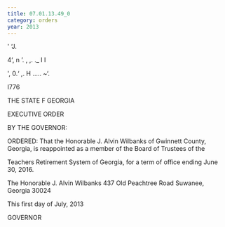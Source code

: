 ```yaml
---
title: 07.01.13.49_0
category: orders
year: 2013
---
```

' ‘J.

   

4‘, n
’. ,
,. ._ I I

', 0.‘ ,.
H .....
~‘.

I776

THE STATE F GEORGIA

EXECUTIVE ORDER

BY THE GOVERNOR:

ORDERED: That the Honorable J. Alvin Wilbanks of Gwinnett County,
Georgia, is reappointed as a member of the Board of Trustees of the

Teachers Retirement System of Georgia, for a term of office ending
June 30, 2016.

The Honorable J. Alvin Wilbanks
437 Old Peachtree Road
Suwanee, Georgia 30024

This first day of July, 2013

GOVERNOR

